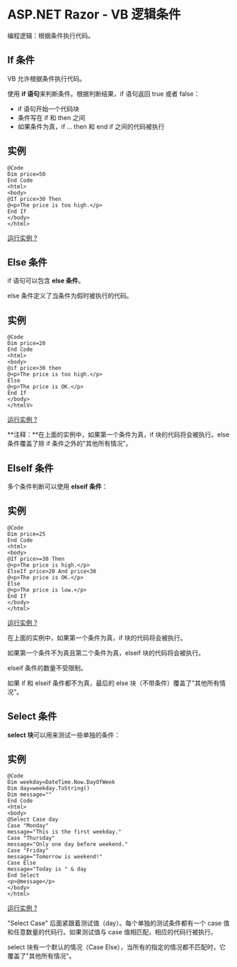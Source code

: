 
# ASP.NET Razor - VB 逻辑条件

编程逻辑：根据条件执行代码。

## If 条件

VB 允许根据条件执行代码。

使用 **if 语句**来判断条件。根据判断结果，if 语句返回 true 或者 false：

*   if 语句开始一个代码块
*   条件写在 if 和 then 之间
*   如果条件为真，if ... then 和 end if 之间的代码被执行

## 实例

```
@Code  
Dim price=50  
End Code  
<html>  
<body>  
@If price>30 Then  
@<p>The price is too high.</p>  
End If  
</body>  
</html>
```

[运行实例 ?](/try/showfile_vb.php?filename=try_razor_vb_010)  

## Else 条件

if 语句可以包含 **else 条件**。

else 条件定义了当条件为假时被执行的代码。

## 实例

```
@Code  
Dim price=20  
End Code  
<html>  
<body>  
@if price>30 then  
@<p>The price is too high.</p>  
Else  
@<p>The price is OK.</p>  
End If  
</body>  
</htmlV>
```

[运行实例 ?](/try/showfile_vb.php?filename=try_razor_vb_011)

**注释：**在上面的实例中，如果第一个条件为真，if 块的代码将会被执行。else 条件覆盖了除 if 条件之外的"其他所有情况"。

## ElseIf 条件

多个条件判断可以使用 **elseif 条件**：

## 实例

```
@Code  
Dim price=25  
End Code  
<html>  
<body>  
@If price>=30 Then  
@<p>The price is high.</p>  
ElseIf price>20 And price<30  
@<p>The price is OK.</p>  
Else  
@<p>The price is low.</p>  
End If  
</body>  
</html>
```

[运行实例 ?](/try/showfile_vb.php?filename=try_razor_vb_012)

在上面的实例中，如果第一个条件为真，if 块的代码将会被执行。

如果第一个条件不为真且第二个条件为真，elseif 块的代码将会被执行。

elseif 条件的数量不受限制。

如果 if 和 elseif 条件都不为真，最后的 else 块（不带条件）覆盖了"其他所有情况"。

## Select 条件

**select 块**可以用来测试一些单独的条件：

## 实例

```
@Code  
Dim weekday=DateTime.Now.DayOfWeek  
Dim day=weekday.ToString()  
Dim message=""  
End Code  
<html>  
<body>  
@Select Case day  
Case "Monday"  
message="This is the first weekday."  
Case "Thursday"  
message="Only one day before weekend."  
Case "Friday"  
message="Tomorrow is weekend!"  
Case Else  
message="Today is " & day  
End Select  
<p>@message</p>  
</body>  
</html>
```

[运行实例 ?](/try/showfile_vb.php?filename=try_razor_vb_013)

"Select Case" 后面紧跟着测试值（day）。每个单独的测试条件都有一个 case 值和任意数量的代码行。如果测试值与 case 值相匹配，相应的代码行被执行。

select 块有一个默认的情况（Case Else），当所有的指定的情况都不匹配时，它覆盖了"其他所有情况"。

